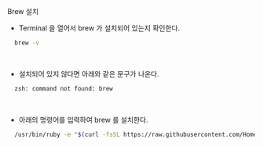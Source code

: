 

Brew 설치

- Terminal 을 열어서 brew 가 설치되어 있는지 확인한다.

```zsh
  brew -v
```

<br>

- 설치되어 있지 않다면 아래와 같은 문구가 나온다.
```zsh
  zsh: command not found: brew
```

<br>

- 아래의 명령어를 입력하여 brew 를 설치한다.
```zsh
  /usr/bin/ruby -e "$(curl -fsSL https://raw.githubusercontent.com/Homebrew/install/master/install)"
```

